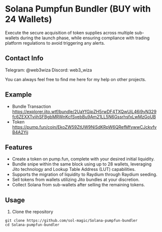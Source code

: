 # Solana Pumpfun Bundler (BUY with 24 Wallets)
Execute the secure acquisition of token supplies across multiple sub-wallets during the launch phase, while ensuring compliance with trading platform regulations to avoid triggering any alerts.

## Contact Info

Telegram: @web3wiza
Discord: web3_wiza

You can always feel free to find me here for my help on other projects.

## Example
- Bundle Transaction
https://explorer.jito.wtf/bundle/2UaYfGjpZH5rwDF4TXQwUjL46i9yN329fc6ZEXXTviihSFBgbMRWnKcfSvebBu9Am21LL5N6GssrhsfxLwMzGoUB
- Token
https://pump.fun/coin/EkoZW59ZtUW9NiSdKRpW6QRefMfywwCJckvfvB4A2Yij

## Features
- Create a token on pump.fun, complete with your desired initial liquidity.
- Bundle snipe within the same block using up to 28 wallets, leveraging Jito technology and Lookup Table Address (LUT) capabilities.
- Supports the migration of liquidity to Raydium through Raydium seeding.
- Sell tokens from wallets utilizing Jito bundles at your discretion.
- Collect Solana from sub-wallets after selling the remaining tokens.

## Usage
1. Clone the repository
```
git clone https://github.com/sol-magic/Solana-pumpfun-bundler
cd Solana-pumpfun-bundler
```
